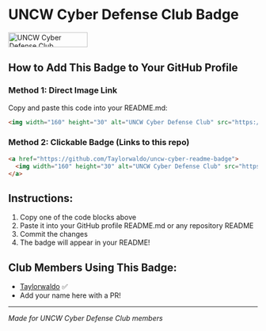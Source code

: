 # UNCW Cyber Defense Club Badge

<img width="160" height="30" alt="UNCW Cyber Defense Club" src="https://github.com/user-attachments/assets/fc1020a3-ba0c-4987-b67f-f9c28e4017c5" />

## How to Add This Badge to Your GitHub Profile

### Method 1: Direct Image Link
Copy and paste this code into your README.md:

```markdown
<img width="160" height="30" alt="UNCW Cyber Defense Club" src="https://github.com/user-attachments/assets/fc1020a3-ba0c-4987-b67f-f9c28e4017c5" />
```

### Method 2: Clickable Badge (Links to this repo)
```markdown
<a href="https://github.com/Taylorwaldo/uncw-cyber-readme-badge">
  <img width="160" height="30" alt="UNCW Cyber Defense Club" src="https://github.com/user-attachments/assets/fc1020a3-ba0c-4987-b67f-f9c28e4017c5" />
</a>
```

## Instructions:
1. Copy one of the code blocks above
2. Paste it into your GitHub profile README.md or any repository README
3. Commit the changes
4. The badge will appear in your README!

## Club Members Using This Badge:
- [Taylorwaldo](https://github.com/Taylorwaldo) ✅
- Add your name here with a PR!

---
*Made for UNCW Cyber Defense Club members*


